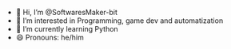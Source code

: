 - 👋 Hi, I’m @SoftwaresMaker-bit
- 👀 I’m interested in Programming, game dev and automatization 
- 🌱 I’m currently learning Python
- 😄 Pronouns: he/him
  
